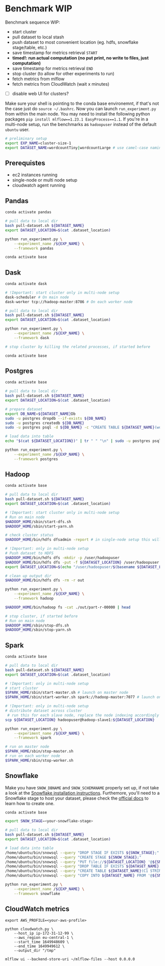 # Benchmark WIP



Benchmark sequence WIP:

- start cluster
- pull dataset to local stash
- push dataset to most convenient location (eg. hdfs, snowflake stage/table, etc.)
- save timestamp for metrics retrieval `START`
- **timed!: run actual computation (no put print, no write to files, just computation)**
- save timestamp for metrics retrieval `END`
- stop cluster (to allow for other experiments to run)
- fetch metrics from mlflow
- fetch metrics from CloudWatch (wait x minutes)
- [ ] disable web UI for clusters?



Make sure your shell is pointing to the conda base environemnt, if that's not the case just do `source ~/.bashrc`.
Now you can launch `run_experiment.py` from within the main node.
You may need to install the following python packages `pip install mlflow==1.23.1 EasyProcess==1.1`.
If you're in a multi-node setup, run the benchmarks as `hadoopuser` instead of the default `ubuntu` user.

```bash
# preliminary setup
export EXP_NAME=cluster-size-1
export DATASET_NAME=wordcountTiny|wordcountLarge # use camel-case naming
```

## Prerequistes

- ec2 instances running
- single-node or multi node setup
- cloudwatch agent running

## Pandas

```bash
conda activate pandas

# pull data to local dir
bash pull-dataset.sh ${DATASET_NAME}
export DATASET_LOCATION=$(cat .dataset_location)

python run_experiment.py \
    --experiment_name /${EXP_NAME} \
    --framework pandas

conda activate base
```

## Dask

```bash
conda activate dask

# !Important: start cluster only in multi-node setup
dask-scheduler # On main node
dask-worker tcp://hadoop-master:8786 # On each worker node

# pull data to local dir
bash pull-dataset.sh ${DATASET_NAME}
export DATASET_LOCATION=$(cat .dataset_location)

python run_experiment.py \
    --experiment_name /${EXP_NAME} \
    --framework dask

# stop cluster by killing the related processes, if started before

conda activate base
```

## Postgres

```bash
conda activate base

# pull data to local dir
bash pull-dataset.sh ${DATASET_NAME}
export DATASET_LOCATION=$(cat .dataset_location)

# prepare dataset
export DB_NAME=${DATASET_NAME}Db
sudo -u postgres dropdb --if-exists ${DB_NAME}
sudo -u postgres createdb ${DB_NAME}
sudo -u postgres psql -d ${DB_NAME} -c "CREATE TABLE ${DATASET_NAME}(word TEXT);"

# load data into table
echo "$(cat ${DATASET_LOCATION})" | tr " " "\n" | sudo -u postgres psql -d ${DB_NAME} -c "COPY ${DATASET_NAME} FROM stdin (delimiter ' ');"

python run_experiment.py \
    --experiment_name /${EXP_NAME} \
    --framework postgres
```

## Hadoop

```bash
conda activate base

# pull data to local dir
bash pull-dataset.sh ${DATASET_NAME}
export DATASET_LOCATION=$(cat .dataset_location)

# !Important: start cluster only in multi-node setup
# Run on main node
$HADOOP_HOME/sbin/start-dfs.sh
$HADOOP_HOME/sbin/start-yarn.sh

# check cluster status
$HADOOP_HOME/bin/hdfs dfsadmin -report # in single-node setup this will ouput "The fs class is: org.apache.hadoop.fs.LocalFileSystem"

# !Important: only in multi-node setup
# Push dataset to HDFS
$HADOOP_HOME/bin/hdfs dfs -mkdir -p /user/hadoopuser
$HADOOP_HOME/bin/hdfs dfs -put -f ${DATASET_LOCATION} /user/hadoopuser
export DATASET_LOCATION=$(echo "/user/hadoopuser/$(basename ${DATASET_LOCATION})")

# clean up output dir
$HADOOP_HOME/bin/hdfs dfs -rm -r out

python run_experiment.py \
    --experiment_name /${EXP_NAME} \
    --framework hadoop

$HADOOP_HOME/bin/hadoop fs -cat ./out/part-r-00000 | head

# stop cluster, if started before
# Run on main node
$HADOOP_HOME/sbin/stop-dfs.sh
$HADOOP_HOME/sbin/stop-yarn.sh
```

## Spark

```bash
conda activate base

# pull data to local dir
bash pull-dataset.sh ${DATASET_NAME}
export DATASET_LOCATION=$(cat .dataset_location)

# !Important: only in multi-node setup
# start cluster
$SPARK_HOME/sbin/start-master.sh # launch on master node
$SPARK_HOME/sbin/start-worker.sh spark://hadoop-master:7077 # launch on each worker node

# !Important: only in multi-node setup
# distribute dataset across cluster
 # run this for each slave node, replace the node indexing accordingly (e.g. hadoop-slave2, hadoop-slave3, etc.)
scp ${DATASET_LOCATION} hadoopuser@hadoop-slave1:${DATASET_LOCATION}

python run_experiment.py \
    --experiment_name /${EXP_NAME} \
    --framework spark

# run on master node
$SPARK_HOME/sbin/stop-master.sh
# run on each worker node
$SPARK_HOME/sbin/stop-worker.sh
```

## Snowflake

Make you have `SNOW_DBNAME` and `SNOW_SCHEMANAME` properly set up, if not take a look at the [Snowflake installation instructions](../installation/SNOWFLAKE.md#set-environment-variables).
Furthemore, you'll need to a Snowflake stage to host your dataset, please check the [official docs](https://docs.snowflake.com/en/user-guide/data-load-local-file-system.html) to learn how to create one.

```bash
conda activate base

export SNOW_STAGE=<your-snowflake-stage>

# pull data to local dir
bash pull-dataset.sh ${DATASET_NAME}
export DATASET_LOCATION=$(cat .dataset_location)

# load data into table
/home/ubuntu/bin/snowsql --query "DROP STAGE IF EXISTS ${SNOW_STAGE};"
/home/ubuntu/bin/snowsql --query "CREATE STAGE ${SNOW_STAGE};"
/home/ubuntu/bin/snowsql --query "PUT file://${DATASET_LOCATION} '@${SNOW_STAGE}';"
/home/ubuntu/bin/snowsql --query "DROP TABLE IF EXISTS ${DATASET_NAME};"
/home/ubuntu/bin/snowsql --query "CREATE TABLE ${DATASET_NAME}(C1 STRING);"
/home/ubuntu/bin/snowsql --query "COPY INTO ${DATASET_NAME} FROM '@${SNOW_STAGE}';"

python run_experiment.py \
    --experiment_name /${EXP_NAME} \
    --framework snowflake
```


## CloudWatch metrics

```
export AWS_PROFILE=<your-aws-profile>

python cloudwatch.py \
    --host_ip ip-172-31-12-99 \
    --aws_region eu-central-1 \
    --start_time 1649948609 \
    --end_time 1649949612 \
    --output_dir "/tmp"
```


`mlflow ui --backend-store-uri ~/mlflow-files --host 0.0.0.0`